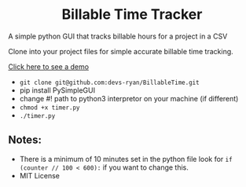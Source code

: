 <h1 align="center">Billable Time Tracker</h1>
<p>A simple python GUI that tracks billable hours for a project in a CSV</p>
<p>Clone into your project files for simple accurate billable time tracking.</p>

<a target="_blank" href="https://youtu.be/Yjx64eHjjAg">Click here to see a demo</a>

- `git clone git@github.com:devs-ryan/BillableTime.git`
- pip install PySimpleGUI
- change #! path to python3 interpretor on your machine (if different)
- `chmod +x timer.py`
- `./timer.py`

## Notes:

- There is a minimum of 10 minutes set in the python file look for `if (counter // 100 < 600):` if you want to change this.
- MIT License
